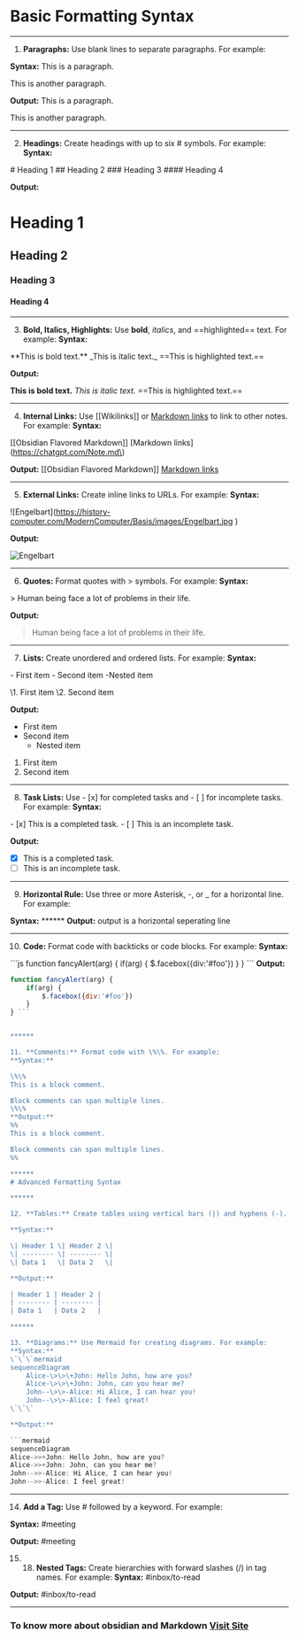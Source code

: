 # Basic Formatting Syntax
******

1. **Paragraphs:** Use blank lines to separate paragraphs. For example:

**Syntax:**
This is a paragraph.

This is another paragraph.

**Output:**
This is a paragraph.

This is another paragraph.

******

2. **Headings:** Create headings with up to six # symbols. For example:
**Syntax:**

\# Heading 1
\## Heading 2
\### Heading 3
\#### Heading 4

**Output:**
# Heading 1

## Heading 2

### Heading 3

#### Heading 4

*****

3. **Bold, Italics, Highlights:** Use **bold**, *italics*, and ==highlighted== text. For example:
**Syntax:**

\*\*This is bold text.\*\* \_This is italic text.\_ \=\=This is highlighted text.\=\=

**Output:**

**This is bold text.** _This is italic text._ ==This is highlighted text.==

******

4. **Internal Links:** Use [[Wikilinks]] or [Markdown links](Note.md) to link to other notes. For example:
**Syntax:**

\[\[Obsidian Flavored Markdown\]\]
\[Markdown links\]\(https://chatgpt.com/Note.md\)

**Output:**
[[Obsidian Flavored Markdown]]
[Markdown links](https://chatgpt.com/Note.md)

******

5. **External Links:** Create inline links to URLs. For example:
**Syntax:**

\!\[Engelbart\]\(https://history-computer.com/ModernComputer/Basis/images/Engelbart.jpg \)

**Output:**

![Engelbart](https://history-computer.com/ModernComputer/Basis/images/Engelbart.jpg)

*******


6. **Quotes:** Format quotes with > symbols. For example:
**Syntax:**

\> Human being face a lot of problems in their life.

**Output:**

> Human being face a lot of problems in their life.

******

7. **Lists:** Create unordered and ordered lists. For example:
**Syntax:**

\- First item
\- Second item
	\-Nested item

\1. First item
\2. Second item

**Output:**
- First item
- Second item
    - Nested item

1. First item
2. Second item

******


8. **Task Lists:** Use - [x] for completed tasks and - [ ] for incomplete tasks. For example:
**Syntax:**

\- \[x\] This is a completed task.
\- \[ \] This is an incomplete task.

**Output:**
- [x]  This is a completed task.
- [ ]  This is an incomplete task.

******

9. **Horizontal Rule:** Use three or more Asterisk, -, or _ for a horizontal line. For example:

**Syntax:**
\*\*\*\*\*\*
**Output:**
output is a horizontal seperating line

******

10. **Code:** Format code with backticks or code blocks. For example:
**Syntax:**

\`\`\`js
function fancyAlert(arg) {
	if(arg) {
		$.facebox({div:'#foo'})
	}
}
\`\`\`
**Output:**
```js
function fancyAlert(arg) {
	if(arg) {
		$.facebox({div:'#foo'}) 
	} 
} ```


******

11. **Comments:** Format code with \%\%. For example:
**Syntax:**

\%\% 
This is a block comment. 

Block comments can span multiple lines. 
\%\%
**Output:**
%% 
This is a block comment. 

Block comments can span multiple lines. 
%%

******
# Advanced Formatting Syntax

******

12. **Tables:** Create tables using vertical bars (|) and hyphens (-). For example:

**Syntax:**

\| Header 1 \| Header 2 \|  
\| -------- \| -------- \|  
\| Data 1   \| Data 2   \|

**Output:**

| Header 1 | Header 2 |
| -------- | -------- |
| Data 1   | Data 2   |

******

13. **Diagrams:** Use Mermaid for creating diagrams. For example:
**Syntax:**
\`\`\`mermaid 
sequenceDiagram 
	Alice-\>\>\+John: Hello John, how are you? 
	Alice-\>\>\+John: John, can you hear me? 
	John--\>\>-Alice: Hi Alice, I can hear you! 
	John--\>\>-Alice: I feel great! 
\`\`\`

**Output:**

```mermaid 
sequenceDiagram 
Alice->>+John: Hello John, how are you? 
Alice->>+John: John, can you hear me? 
John-->>-Alice: Hi Alice, I can hear you! 
John-->>-Alice: I feel great! 
```


******

14. **Add a Tag:** Use # followed by a keyword. For example:

**Syntax:**
\#meeting

**Output:**
#meeting


15. 18. **Nested Tags:** Create hierarchies with forward slashes (/) in tag names. For example:
**Syntax:**
\#inbox\/to-read

**Output:**
#inbox/to-read


*****
### To know more about obsidian and Markdown [Visit Site](https://help.obsidian.md/Home)

